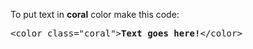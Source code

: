 To put text in <b>coral</b> color make this code:
<pre>&lt;color class="coral"&gt;<b>Text goes here!</b>&lt;/color&gt;</pre>
